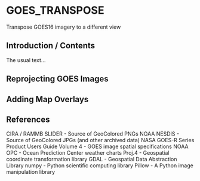 # GOES_TRANSPOSE
Transpose GOES16 imagery to a different view
## Introduction / Contents
The usual text...
## Reprojecting GOES Images

## Adding Map Overlays

## References
CIRA / RAMMB SLIDER - Source of GeoColored PNGs
NOAA NESDIS - Source of GeoColored JPGs (and other archived data)
NASA GOES-R Series Product Users Guide Volume 4 - GOES image spatial specifications
NOAA OPC - Ocean Prediction Center weather charts
Proj.4 - Geospatial coordinate transformation library
GDAL - Geospatial Data Abstraction Library
numpy - Python scientific computing library
Pillow - A Python image manipulation library
